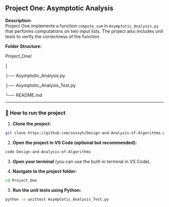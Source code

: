 ## Project One: Asymptotic Analysis

**Description:**  
Project One implements a function `compute_sum` in `Asymptotic_Analysis.py` that performs computations on two input lists. The project also includes unit tests to verify the correctness of the function.

**Folder Structure:**

Project_One/

│

├── Asymptotic_Analysis.py

├── Asymptotic_Analysis_Test.py

└── README.md


---



### 🧭 How to run the project

1. **Clone the project:**

```bash
git clone https://github.com/sossyh/Design-and-Analysis-of-Algorithms.git
````

2. **Open the project in VS Code (optional but recommended):**

```bash
code Design-and-Analysis-of-Algorithms
```

3. **Open your terminal** (you can use the built-in terminal in VS Code).

4. **Navigate to the project folder:**

```bash
cd Project_One
```

5. **Run the unit tests using Python:**

```bash
python -m unittest Asymptotic_Analysis_Test.py
```


